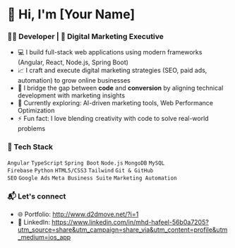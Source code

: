 # 👋 Hi, I'm [Your Name]

### 👨‍💻 Developer | 🎯 Digital Marketing Executive

- 💻 I build full-stack web applications using modern frameworks (Angular, React, Node.js, Spring Boot)
- 📈 I craft and execute digital marketing strategies (SEO, paid ads, automation) to grow online businesses
- 🤝 I bridge the gap between **code** and **conversion** by aligning technical development with marketing insights
- 🌱 Currently exploring: AI-driven marketing tools, Web Performance Optimization
- ⚡ Fun fact: I love blending creativity with code to solve real-world problems

### 🔧 Tech Stack
`Angular` `TypeScript` `Spring Boot` `Node.js` `MongoDB` `MySQL`  
`Firebase` `Python` `HTML5/CSS3` `Tailwind` `Git & GitHub`  
`SEO` `Google Ads` `Meta Business Suite` `Marketing Automation`

### 📬 Let's connect
- 🌐 Portfolio: http://www.d2dmove.net/?i=1
- 💼 LinkedIn: https://www.linkedin.com/in/mhd-hafeel-56b0a7205?utm_source=share&utm_campaign=share_via&utm_content=profile&utm_medium=ios_app
